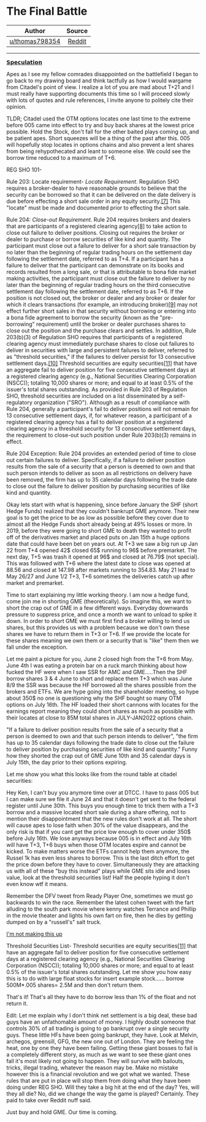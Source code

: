 The Final Battle
================

| Author       | Source       | 
| :-------------: |:-------------:|
|  [u/thomas798354](https://www.reddit.com/user/thomas798354/) | [Reddit](https://www.reddit.com/r/DDintoGME/comments/oar709/the_final_battle/) | 

---

[𝗦𝗽𝗲𝗰𝘂𝗹𝗮𝘁𝗶𝗼𝗻](https://www.reddit.com/r/DDintoGME/search?q=flair_name%3A%22%F0%9D%97%A6%F0%9D%97%BD%F0%9D%97%B2%F0%9D%97%B0%F0%9D%98%82%F0%9D%97%B9%F0%9D%97%AE%F0%9D%98%81%F0%9D%97%B6%F0%9D%97%BC%F0%9D%97%BB%22&restrict_sr=1)

Apes as I see my fellow comrades disappointed on the battlefield I began to go back to my drawing board and think tactfully as how I would wargame from Citadel's point of view. I realize a lot of you are mad about T+21 and I must really have supporting documents this time so I will proceed slowly with lots of quotes and rule references, I invite anyone to politely cite their opinion.

TLDR; Citadel used the OTM options locates one last time to the extreme before 005 came into effect to try and buy back shares at the lowest price possible. Hold the Stock, don't fall for the other baited plays coming up, and be patient apes. Short squeezes will be a thing of the past after this. 005 will hopefully stop locates in options chains and also prevent a lent shares from being rehypothecated and leant to someone else. We could see the borrow time reduced to a maximum of T+6.

REG SHO 101-

Rule 203: Locate requirement- *Locate Requirement*. Regulation SHO requires a broker-dealer to have reasonable grounds to believe that the security can be borrowed so that it can be delivered on the date delivery is due before effecting a short sale order in any equity security.[[7]](https://www.sec.gov/investor/pubs/regsho.htm#_ftn7) This "locate" must be made and documented prior to effecting the short sale.

Rule 204: *Close-out Requirement*. Rule 204 requires brokers and dealers that are participants of a registered clearing agency[[8]](https://www.sec.gov/investor/pubs/regsho.htm#_ftn8) to take action to close out failure to deliver positions. Closing out requires the broker or dealer to purchase or borrow securities of like kind and quantity. The participant must close out a failure to deliver for a short sale transaction by no later than the beginning of regular trading hours on the settlement day following the settlement date, referred to as T+4. If a participant has a failure to deliver that the participant can demonstrate on its books and records resulted from a long sale, or that is attributable to bona fide market making activities, the participant must close out the failure to deliver by no later than the beginning of regular trading hours on the third consecutive settlement day following the settlement date, referred to as T+6. If the position is not closed out, the broker or dealer and any broker or dealer for which it clears transactions (for example, an introducing broker)[[9]](https://www.sec.gov/investor/pubs/regsho.htm#_ftn9) may not effect further short sales in that security without borrowing or entering into a bona fide agreement to borrow the security (known as the "pre-borrowing" requirement) until the broker or dealer purchases shares to close out the position and the purchase clears and settles. In addition, Rule 203(b)(3) of Regulation SHO requires that participants of a registered clearing agency must immediately purchase shares to close out failures to deliver in securities with large and persistent failures to deliver, referred to as "threshold securities," if the failures to deliver persist for 13 consecutive settlement days.[[10]](https://www.sec.gov/investor/pubs/regsho.htm#_ftn10) Threshold securities are equity securities[[11]](https://www.sec.gov/investor/pubs/regsho.htm#_ftn11) that have an aggregate fail to deliver position for five consecutive settlement days at a registered clearing agency (e.g., National Securities Clearing Corporation (NSCC)); totaling 10,000 shares or more; and equal to at least 0.5% of the issuer's total shares outstanding. As provided in Rule 203 of Regulation SHO, threshold securities are included on a list disseminated by a self-regulatory organization ("SRO"). Although as a result of compliance with Rule 204, generally a participant's fail to deliver positions will not remain for 13 consecutive settlement days, if, for whatever reason, a participant of a registered clearing agency has a fail to deliver position at a registered clearing agency in a threshold security for 13 consecutive settlement days, the requirement to close-out such position under Rule 203(b)(3) remains in effect.

Rule 204 Exception: Rule 204 provides an extended period of time to close out certain failures to deliver. Specifically, if a failure to deliver position results from the sale of a security that a person is deemed to own and that such person intends to deliver as soon as all restrictions on delivery have been removed, the firm has up to 35 calendar days following the trade date to close out the failure to deliver position by purchasing securities of like kind and quantity.

Okay lets start with what is happening, since before January the SHF (short Hedge Funds) realized that they couldn't bankrupt GME anymore. Their new goal is to get the price to be as low as possible before they cover due to almost all the Hedge Funds short already being at 49% losses or more. In 2019, before they were going to short GME to death they wanted to profit off of the derivatives market and placed puts on Jan 15th a huge options date that could have been bet on years out. At T+3 we saw a big run up Jan 22 from T+4 opened 42$ closed 65$ running to 96$ before premarket. The next day, T+5 was trash it opened at 96$ and closed at 76.79$ (not special). This was followed with T+6 where the latest date to close was opened at 88.56 and closed at 147.98 after markets running to 354.83. May 21 lead to May 26/27 and June 1/2 T+3, T+6 sometimes the deliveries catch up after market and premarket.

Time to start explaining my little working theory. I am now a hedge fund, come join me in shorting GME (theoretically). So imagine this, we want to short the crap out of GME in a few different ways. Everyday downwards pressure to suppress price, and once a month we want to unload to spike it down. In order to short GME we must first find a broker willing to lend us shares, but this provides us with a problem because we don't own these shares we have to return them in T+3 or T+6. If we provide the locate for these shares meaning we own them or a security that is "like" them then we fall under the exception.

Let me paint a picture for you, June 2 closed high from the T+6 from May. June 4th I was eating a protein bar on a ruck march thinking about how fucked the HF were when I saw SSR for AMC and GME.....Then the SHF borrow shares 3 & 4 June to short and replace them T+3 which was June 8/9 the SSR was because the HF borrowed all the shares possible from the brokers and ETFs. We are hype going into the shareholder meeting, so hype about 350$ no one is questioning why the SHF bought so many OTM options on July 16th. The HF loaded their short cannons with locates for the earnings report meaning they could short shares as much as possible with their locates at close to 85M total shares in JULY-JAN2022 options chain.

"If a failure to deliver position results from the sale of a security that a person is deemed to own and that such person intends to deliver", "the firm has up to 35 calendar days following the trade date to close out the failure to deliver position by purchasing securities of like kind and quantity." Funny how they shorted the crap out of GME June 10th and 35 calendar days is July 15th, the day prior to their options expiring.

Let me show you what this looks like from the round table at citadel securities:

Hey Ken, I can't buy you anymore time over at DTCC. I have to pass 005 but I can make sure we file it June 24 and that it doesn't get sent to the federal register until June 30th. This buys you enough time to trick them with a T+3 borrow and a massive located short sale during a share offering, not to mention their disappointment that the new rules don't work at all. The short will cause apes to lose faith when 30% of the value disappears, and the only risk is that if you cant get the price low enough to cover under 350$ before July 16th. We lose anyways because 005 is in effect and July 16th will have T+3, T+6 buys when those OTM locates expire and cannot be kicked. To make matters worse the ETFs cannot help them anymore, the Russel 1k has even less shares to borrow. This is the last ditch effort to get the price down before they have to cover. Simultaneously they are attacking us with all of these "buy this instead" plays while GME sits idle and loses value, look at the threshold securities list! Half the people hyping it don't even know wtf it means.

Remember the DFV tweet from Ready Player One, sometimes we must go backwards to win the race. Remember the latest cohen tweet with the fart alluding to the south park movie where kenny watches Terrance and Phillip in the movie theater and lights his own fart on fire, then he dies by getting dumped on by a "russell's" salt truck.

[I'm not making this up](https://preview.redd.it/thwgb9sjic871.png?width=926&format=png&auto=webp&s=a33017b3e7998cdb02a1f66fdabda05cce27fca2)

Threshold Securities List- Threshold securities are equity securities[[11]](https://www.sec.gov/investor/pubs/regsho.htm#_ftn11) that have an aggregate fail to deliver position for five consecutive settlement days at a registered clearing agency (e.g., National Securities Clearing Corporation (NSCC)); totaling 10,000 shares or more; and equal to at least 0.5% of the issuer's total shares outstanding. Let me show you how easy this is to do with large float stocks for insert example stock...... borrow 500M*.005 shares= 2.5M and then don't return them.

That's it! That's all they have to do borrow less than 1% of the float and not return it.

Edit: Let me explain why I don't think net settlement is a big deal, these bad guys have an unfathomable amount of money. I highly doubt someone that controls 30% of all trading is going to go bankrupt over a single security guys. These little HFs have been going bankrupt, they have. Look at Melvin, archegos, greensill, GFG, the new one out of London. They are feeling the heat, one by one they have been failing. Getting these giant bosses to fail is a completely different story, as much as we want to see these giant ones fall it's most likely not going to happen. They will survive with bailouts, tricks, illegal trading, whatever the reason may be. Make no mistake however this is a financial revolution and we got what we wanted. These rules that are put in place will stop them from doing what they have been doing under REG SHO. Will they take a big hit at the end of the day? Yes, will they all die? No, did we change the way the game is played? Certainly. They paid to take over Reddit nuff said.

Just buy and hold GME. Our time is coming.
